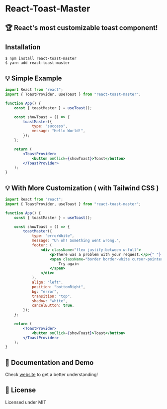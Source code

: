 # React-Toast-Master

## 🏆 React's most customizable toast component!

## Installation

```
$ npm install react-toast-master
$ yarn add react-toast-master
```

## 💡 Simple Example

```jsx
import React from "react";
import { ToastProvider, useToast } from "react-toast-master";

function App() {
	const { toastMaster } = useToast();

	const showToast = () => {
		toastMaster({
			type: "success",
			message: "Hello World!",
		});
	};

	return (
		<ToastProvider>
			<button onClick={showToast}>Toast</button>
		</ToastProvider>
	);
}
```

## 💡 With More Customization ( with Tailwind CSS )

```jsx
import React from "react";
import { ToastProvider, useToast } from "react-toast-master";

function App() {
	const { toastMaster } = useToast();

	const showToast = () => {
		toastMaster({
			type: "errorWhite",
			message: "Uh oh! Something went wrong.",
			footer: (
				<div className="flex justify-between w-full">
					<p>There was a problem with your request.</p>{" "}
					<span className="border border-white cursor-pointer duration-100 hover:bg-white hover:text-[#dc2626] h-min px-2 rounded-sm text-white whitespace-nowrap">
						Try again
					</span>
				</div>
			),
			align: "left",
			position: "bottomRight",
			bg: "error",
			transition: "top",
			shadow: "white",
			cancelButton: true,
		});
	};

	return (
		<ToastProvider>
			<button onClick={showToast}>Toast</button>
		</ToastProvider>
	);
}
```

## 📔 Documentation and Demo

Check [website](https://react-toast-master.netlify.app/) to get a better understanding!

## 📜 License

Licensed under MIT
